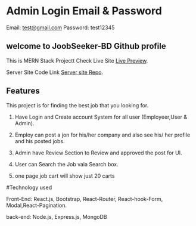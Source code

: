 # Admin Login Email & Password
Email: test@gmail.com
Password: test12345


## welcome to JoobSeeker-BD Github profile

This is MERN Stack Projectt Check Live Site [Live Preview](https://jobseeker-bd.web.app/).

Server Site Code Link [Server site Repo](https://github.com/gias-uddin-swe/joobSeeker-Server).

## Features

This project is for finding the best job that you looking for.

1. Have Login and Create account System for all user (Employeer,User & Admin).

2. Employ can post a jon for his/her company and also see his/ her profile and his posted jobs.

3. Admin have Review Section  to Review and approved the post for UI.

4. User can Search the Job vaia Search  box.

5. one page job cart will show just 20 carts

#Technology used

Front-End: React.js, Bootstrap, React-Router, React-hook-Form, Modal,React-Pagination.

back-end: Node.js, Express.js, MongoDB




